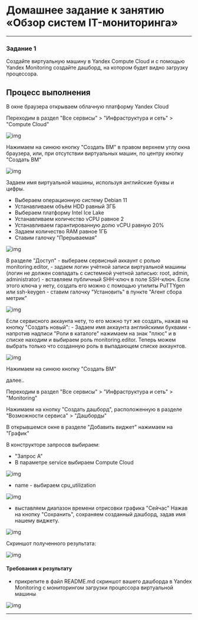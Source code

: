 
# Домашнее задание к занятию «Обзор систем IT-мониторинга»

---
 
### Задание 1

Создайте виртуальную машину в Yandex Compute Cloud и с помощью Yandex Monitoring создайте дашборд, на котором будет видно загрузку процессора.

## Процесс выполнения

В окне браузера открываем облачную платформу Yandex Cloud

Переходим в раздел "Все сервисы" > "Инфраструктура и сеть" > "Compute Cloud"

![img](https://github.com/al-zar/sysmon/blob/main/hw01/img/img_96.png)

Нажимаем на синюю кнопку "Создать ВМ" в правом верхнем углу окна браузера,
   или, при отсутствии виртуальных машин, по центру кнопку "Создать ВМ"

![img](https://github.com/al-zar/sysmon/blob/main/hw01/img/img_99.png)

Задаем имя виртуальной машины, используя английские буквы и цифры.

   - Выбераем операционную систему Debian 11
   - Устанавливаем объём HDD равный 3ГБ
   - Выбераем платформу Intel Ice Lake
   - Устанавливаем количество vCPU равное 2
   - Устанавливаем гарантированную долю vCPU равную 20%
   - Задаем количество RAM равное 1ГБ
   - Ставим галочку "Прерываемая"

![img](https://github.com/al-zar/sysmon/blob/main/hw01/img/img_104.png)

В разделе "Доступ"
    - выбераем сервисный аккаунт с ролью monitoring.editor,
    - задаем логин учётной записи виртуальной машины (логин не должен совпадать с системной учетной записью: root, admin, administrator)
    - вставляем публичный SHH-ключ в поле SSH-ключ. Если этого ключа у нету, создать его можно с помощью утилиты PuTTYgen или ssh-keygen
    - ставим галочку "Установить" в пункте "Агент сбора метрик"

![img](https://github.com/al-zar/sysmon/blob/main/hw01/img/img_125.png)

  Если сервисного аккаунта нету, то его можно тут же создать, нажав на кнопку "Создать новый":
    - Задаем имя аккаунта английскими буквами
    - напротив надписи "Роли в каталоге" нажимаем на знак "плюс" и в списке находим и выбираем роль monitoring.editor.
  Теперь можем выбрать только что созданную роль в выпадающем списке аккаунтов.

![img](https://github.com/al-zar/sysmon/blob/main/hw01/img/img_124.png)

Нажимаем на синюю кнопку "Создать ВМ"

далее..

Переходим в раздел "Все сервисы" > "Инфраструктура и сеть" > "Monitoring"

Нажимаем на кнопку "Создать дашборд", расположенную в разделе "Возможности сервиса" > "Дашборды"

В открывшемся окне в разделе "Добавить виджет" нажимаем на "График"

В конструкторе запросов выбираем:
   - "Запрос А"
   - В параметре service выбираем Compute Cloud
      
![img](https://github.com/al-zar/sysmon/blob/main/hw01/img/img_128.png)

   - name - выбираем cpu_utilization

![img](https://github.com/al-zar/sysmon/blob/main/hw01/img/img_131.png)

   - выставляем диапазон времени отрисовки графика "Сейчас"
    Нажав на кнопку "Сохранить", сохраняем созданный дашборд, задав имя нашему виджету.
    
![img](https://github.com/al-zar/sysmon/blob/main/hw01/img/img_133.png)   
    
Скриншот полученного результата:

![img](https://github.com/al-zar/sysmon/blob/main/hw01/img/img_132.png)

#### Требования к результату
* прикрепите в файл README.md скриншот вашего дашборда в Yandex Monitoring с мониторингом загрузки процессора виртуальной машины   

![img](https://github.com/al-zar/sysmon/blob/main/hw01/img/img_159.png)

---

